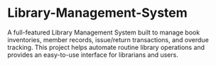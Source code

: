 # Library-Management-System
A full-featured Library Management System built to manage book inventories, member records, issue/return transactions, and overdue tracking. This project helps automate routine library operations and provides an easy-to-use interface for librarians and users.

